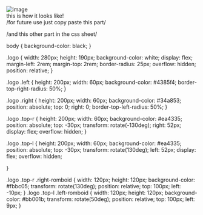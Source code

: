 ![image](https://github.com/saofi10/gmail-logo-css/assets/129125993/161022f9-83d5-4342-9654-fd6130624b43)<br>
this is how it looks like!<Br>
/for future use just copy paste this part/
<div class='logo'>
        <div class='left'></div>
        <div class='right'></div>
        <div class='top-l'>
          <div class='left-romboid'></div>
        </div>
        <div class='top-r'>
          <div class='right-romboid'></div>
          </div>
      </div>
/and this other part in the css sheet/

body { background-color: black; }

.logo { width: 280px; height: 190px; background-color: white; display: flex; margin-left: 2rem; margin-top: 2rem; border-radius: 25px; overflow: hidden; position: relative; }

.logo .left { height: 200px; width: 60px; background-color: #4385f4; border-top-right-radius: 50%; }

.logo .right { height: 200px; width: 60px; background-color: #34a853; position: absolute; top: 0; right: 0; border-top-left-radius: 50%; }

.logo .top-r { height: 200px; width: 60px; background-color: #ea4335; position: absolute; top: -30px; transform: rotate(-130deg); right: 52px; display: flex; overflow: hidden; }

.logo .top-l { height: 200px; width: 60px; background-color: #ea4335; position: absolute; top: -30px; transform: rotate(130deg); left: 52px; display: flex; overflow: hidden;

}

.logo .top-r .right-romboid { width: 120px; height: 120px; background-color: #fbbc05; transform: rotate(130deg); position: relative; top: 100px; left: -10px; } .logo .top-l .left-romboid { width: 120px; height: 120px; background-color: #bb001b; transform: rotate(50deg); position: relative; top: 100px; left: 9px; }

